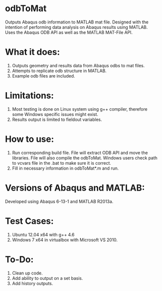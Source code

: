 odbToMat
========

Outputs Abaqus odb information to MATLAB mat file. Designed with the intention of performing data analysis on Abaqus results using MATLAB. Uses the Abaqus ODB API as well as the MATLAB MAT-File API.

What it does:
========

1. Outputs geometry and results data from Abaqus odbs to mat files.
2. Attempts to replicate odb structure in MATLAB.
3. Example odb files are included.

Limitations:
=======
1. Most testing is done on Linux system using g++ compiler, therefore some Windows specific issues might exist.
2. Results output is limited to fieldout variables.

How to use:
=======
1. Run corresponding build file. File will extract ODB API and move the libraries. File will also compile the odbToMat. Windows users check path to vcvars file in the .bat to make sure it is correct.
2. Fill in necessary information in odbToMat*.m and run.

Versions of Abaqus and MATLAB:
====================
Developed using Abaqus 6-13-1 and MATLAB R2013a.

Test Cases:
===========
1. Ubuntu 12.04 x64 with g++ 4.6
2. Windows 7 x64 in virtualbox with Microsoft VS 2010.

To-Do:
====
1. Clean up code.
2. Add ability to output on a set basis.
3. Add history outputs.
